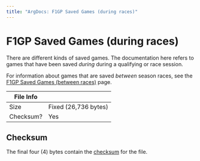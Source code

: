 ```yaml
---
title: "ArgDocs: F1GP Saved Games (during races)"
---
```


# F1GP Saved Games (during races)

There are different kinds of saved games. The documentation here refers to
games that have been saved _during_ during a qualifying or race session.

For information about games that are saved _between_ season races, see
the [F1GP Saved Games (between races)](/argdocs/file-formats/saves/) page.

<table class="table table-bordered table-striped table--tiny">
    <thead>
    <tr>
        <th>File Info</th>
        <th></th>
    </tr>
    </thead>
    <tbody>
    <tr>
        <td>Size</td>
        <td>Fixed (26,736 bytes)</td>
    </tr>
    <tr>
        <td>Checksum?</td>
        <td>Yes</td>
    </tr>
    </tbody>
</table>


## Checksum

The final four (4) bytes contain
the [checksum](/argdocs/misc/checksum/) for the file.
